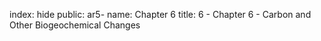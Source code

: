 index: hide
public: ar5-
name: Chapter 6
title: 6 - Chapter 6 - Carbon and Other Biogeochemical Changes

